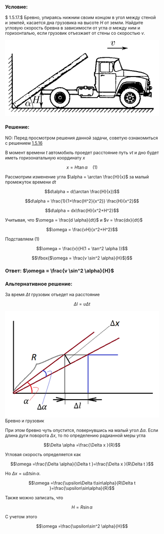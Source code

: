 ###  Условие: 

$ 1.5.17.$ Бревно, упираясь нижним своим концом в угол между стеной и землей, касается дна грузовика на высоте $H$ от земли. Найдите угловую скорость бревна в зависимости от угла $\alpha$ между ним и горизонталью, если грузовик отъезжает от стены со скоростью $v$. 

![ К задаче 1.5.17 |662x326, 42%](../../img/1.5.17/statement.png)

###  Решение: 

NO: Перед просмотром решения данной задачи, советую ознакомиться с решением [1.5.16](../1.5.16)

В момент времени $t$ автомобиль проедет расстояние путь $vt$ и дно будет иметь горизонатальную координату $x$

$$x = H \tan\alpha\quad(1)$$ 

Рассмотрим изменение угла $\alpha = \arctan \frac{H}{x}$ за малый промежуток времени $dt$

$$d\alpha = d(\arctan \frac{H}{x})$$ 

$$d\alpha = \frac{1}{1+\frac{H^2}{x^2}} \frac{H}{x^2}$$ 

$$d\alpha = dx\frac{H}{x^2+H^2}$$ 

Учитывая, что $\omega = \frac{d \alpha}{dt}$ и $v = \frac{dx}{dt}$

$$\omega = \frac{vH}{x^2+H^2}$$ 

Подставляем $(1)$

$$\omega = \frac{v}{H(1 + \tan^2 \alpha )}$$ 

$$\fbox{$\omega = \frac{v \sin^2 \alpha}{H}$}$$ 

###  Ответ: $\omega = \frac{v \sin^2 \alpha}{H}$

###  Альтернативное решение: 

За время $\Delta t$ грузовик отъедет на расстояние

$$\Delta l=\upsilon\Delta t$$

![ Бревно и грузовик |507x349, 47%](../../img/1.5.17/draw.png)  Бревно и грузовик 

При этом бревно чуть опустится, повернувшись на малый угол $\Delta \alpha$. Если длина дуги поворота $\Delta x$, то по определению радианной меры угла

$$\Delta \alpha =\frac{\Delta x }{R}$$

Угловая скорость определяется как

$$\omega =\frac{\Delta \alpha}{\Delta t }=\frac{\Delta x }{R\Delta t }$$

Но $\Delta x =\upsilon\Delta t\sin\alpha$.

$$\omega =\frac{\upsilon\Delta t\sin\alpha}{R\Delta t }=\frac{\upsilon\sin\alpha}{R}$$

Также можно записать, что

$$H=R\sin\alpha$$

С учетом этого

$$\omega =\frac{\upsilon\sin^2 \alpha}{H}$$

  


